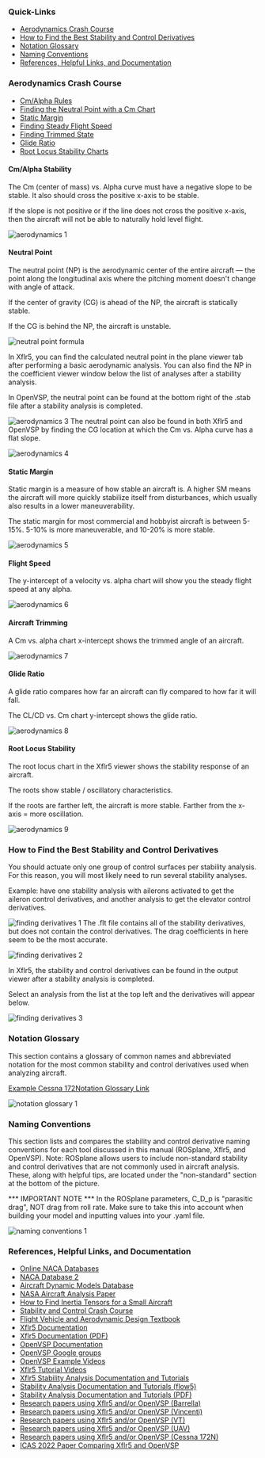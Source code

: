 


### Quick-Links


* [Aerodynamics Crash Course](#aerodynamics-crash-course)
* [How to Find the Best Stability and Control Derivatives](#how-to-find-the-best-stability-and-control-derivatives)
* [Notation Glossary](#notation-glossary)
* [Naming Conventions](#naming-conventions)
* [References, Helpful Links, and Documentation](#references-helpful-links-and-documentation)



### Aerodynamics Crash Course


* [Cm/Alpha Rules](#cmalpha-stability)
* [Finding the Neutral Point with a Cm Chart](#neutral-point)
* [Static Margin](#static-margin)
* [Finding Steady Flight Speed](#flight-speed)
* [Finding Trimmed State](#aircraft-trimming)
* [Glide Ratio](#glide-ratio)
* [Root Locus Stability Charts](#root-locus-stability)


#### Cm/Alpha Stability


The Cm (center of mass) vs. Alpha curve must have a negative slope to be stable. It also should cross the positive x-axis to be stable.  

  

 If the slope is not positive or if the line does not cross the positive x-axis, then the aircraft will not be able to naturally hold level flight.  

![aerodynamics 1](../../assets/user_manual_assets/appendix%20pictures/aerodynamics%201.jpeg)
#### Neutral Point


The neutral point (NP) is the aerodynamic center of the entire aircraft — the point along the longitudinal axis where the pitching moment doesn't change with angle of attack.  

  

 If the center of gravity (CG) is ahead of the NP, the aircraft is statically stable.  

 If the CG is behind the NP, the aircraft is unstable.  

![neutral point formula](../../assets/user_manual_assets/appendix%20pictures/neutral%20point%20formula.jpeg)
  

 In Xflr5, you can find the calculated neutral point in the plane viewer tab after performing a basic aerodynamic analysis. You can also find the NP in the coefficient viewer window below the list of analyses after a stability analysis.  

  

 In OpenVSP, the neutral point can be found at the bottom right of the .stab file after a stability analysis is completed.  

![aerodynamics 3](../../assets/user_manual_assets/appendix%20pictures/aerodynamics%203.jpeg)
 The neutral point can also be found in both Xflr5 and OpenVSP by finding the CG location at which the Cm vs. Alpha curve has a flat slope.  

![aerodynamics 4](../../assets/user_manual_assets/appendix%20pictures/aerodynamics%204.jpeg)



#### Static Margin


Static margin is a measure of how stable an aircraft is. A higher SM means the aircraft will more quickly stabilize itself from disturbances, which usually also results in a lower maneuverability.  

  

 The static margin for most commercial and hobbyist aircraft is between 5-15%. 5-10% is more maneuverable, and 10-20% is more stable.  

![aerodynamics 5](../../assets/user_manual_assets/appendix%20pictures/aerodynamics%205.jpeg)



#### Flight Speed


The y-intercept of a velocity vs. alpha chart will show you the steady flight speed at any alpha.  

![aerodynamics 6](../../assets/user_manual_assets/appendix%20pictures/aerodynamics%206.jpeg)



#### Aircraft Trimming


A Cm vs. alpha chart x-intercept shows the trimmed angle of an aircraft.  

![aerodynamics 7](../../assets/user_manual_assets/appendix%20pictures/aerodynamics%207.jpeg)



#### Glide Ratio


A glide ratio compares how far an aircraft can fly compared to how far it will fall.  

  

 The CL/CD vs. Cm chart y-intercept shows the glide ratio.  

![aerodynamics 8](../../assets/user_manual_assets/appendix%20pictures/aerodynamics%208.jpeg)



#### Root Locus Stability


The root locus chart in the Xflr5 viewer shows the stability response of an aircraft.  

  

 The roots show stable / oscillatory characteristics.  

  

 If the roots are farther left, the aircraft is more stable. Farther from the x-axis = more oscillation.  

![aerodynamics 9](../../assets/user_manual_assets/appendix%20pictures/aerodynamics%209.jpeg)



### How to Find the Best Stability and Control Derivatives


You should actuate only one group of control surfaces per stability analysis. For this reason, you will most likely need to run several stability analyses.  

  

 Example: have one stability analysis with ailerons activated to get the aileron control derivatives, and another analysis to get the elevator control derivatives.  

![finding derivatives 1](../../assets/user_manual_assets/appendix%20pictures/finding%20derivatives%201.jpeg)
 The .flt file contains all of the stability derivatives, but does not contain the control derivatives. The drag coefficients in here seem to be the most accurate.  

![finding derivatives 2](../../assets/user_manual_assets/appendix%20pictures/finding%20derivatives%202.jpeg)
  

 In Xflr5, the stability and control derivatives can be found in the output viewer after a stability analysis is completed.  

  

 Select an analysis from the list at the top left and the derivatives will appear below.  

![finding derivatives 3](../../assets/user_manual_assets/appendix%20pictures/finding%20derivatives%203.jpeg)



### Notation Glossary
This section contains a glossary of common names and abbreviated notation for the most common stability and control derivatives used when analyzing aircraft. 

[Example Cessna 172Notation Glossary Link](https://us1mirror.flightgear.org/terrasync/fgdata/fgdata_2020_3/Aircraft-uiuc/models/cessna172/nonlinear.html)


![notation glossary 1](../../assets/user_manual_assets/appendix%20pictures/notation%20glossary%201.jpeg)
### Naming Conventions
This section lists and compares the stability and control derivative naming conventions for each tool discussed in this manual (ROSplane, Xflr5, and OpenVSP). Note: ROSplane allows users to include non-standard stability and control derivatives that are not commonly used in aircraft analysis. These, along with helpful tips, are located under the "non-standard" section at the bottom of the picture. 

*** IMPORTANT NOTE ***  In the ROSplane parameters, C_D_p is "parasitic drag", NOT drag from roll rate. Make sure to take this into account when building your model and inputting values into your .yaml file. 

![naming conventions 1](../../assets/user_manual_assets/appendix%20pictures/naming%20conventions%20picture.jpg)
### References, Helpful Links, and Documentation


* [Online NACA Databases](http://airfoiltools.com/search/index?m%5Bgrp%5D=naca4d&m%5Bsort%5D=1)
* [NACA Database 2](https://m-selig.ae.illinois.edu/ads/coord_database.html)
* [Aircraft Dynamic Models Database](https://m-selig.ae.illinois.edu/apasim/Aircraft-uiuc.html)
* [NASA Aircraft Analysis Paper](https://ntrs.nasa.gov/api/citations/19720018355/downloads/19720018355.pdf)
* [How to Find Inertia Tensors for a Small Aircraft](https://www.schoolphysics.co.uk/age16-19/Mechanics/Simple%20harmonic%20motion/text/Bifilar_suspension/index.html)
* [Stability and Control Crash Course](https://ocw.mit.edu/courses/16-333-aircraft-stability-and-control-fall-2004/99dac83da0ad7eb8906ebac40e9e6ae1_lecture_2.pdf)
* [Flight Vehicle and Aerodynamic Design Textbook](https://flowlab.groups.et.byu.net/me415/flight.pdf)
* [Xflr5 Documentation](https://www.xflr5.tech/xflr5.htm)
* [Xflr5 Documentation (PDF)](https://aero.us.es/adesign/Slides/Extra/Aerodynamics/Software/XFLR5/XFLR5%20v6.10.02/Guidelines.pdf)
* [OpenVSP Documentation](https://vspu.larc.nasa.gov/training-content/chapter-5-advanced-openvsp-techniques/)
* [OpenVSP Google groups](https://groups.google.com/g/openvsp/c/Pb93zCFufJA/m/mRHC0fD7CQAJ)
* [OpenVSP Example Videos](https://www.bing.com/videos/riverview/relatedvideo?q=using+openvsp+to+find+stability+derivatives&mid=797311886965F9F42A1A797311886965F9F42A1A&FORM=VIRE)
* [Xflr5 Tutorial Videos](https://www.youtube.com/playlist?list=PLtl5ylS6jdP6uOxzSJKPnUsvMbkmalfKg)
* [Xflr5 Stability Analysis Documentation and Tutorials](https://ebrary.net/59623/engineering/analyzing_decode_with_xflr5_stability)
* [Stability Analysis Documentation and Tutorials (flow5)](https://flow5.tech/docs/flow5_doc/Tutorials/Stability.html)
* [Stability Analysis Documentation and Tutorials (PDF)](https://www.xflr5.com/docs/XFLR5_and_Stability_analysis.pdf)
* [Research papers using Xflr5 and/or OpenVSP (Barrella)](http://wpage.unina.it/danilo.ciliberti/doc/Barrella.pdf)
* [Research papers using Xflr5 and/or OpenVSP (Vincenti)](http://wpage.unina.it/danilo.ciliberti/doc/Vincenti.pdf)
* [Research papers using Xflr5 and/or OpenVSP (VT)](https://vtechworks.lib.vt.edu/server/api/core/bitstreams/db1aa291-5e0f-446a-bf5a-6d5e570a2719/content)
* [Research papers using Xflr5 and/or OpenVSP (UAV)](https://www.researchpublish.com/upload/book/Lateral%20and%20Longitudinal%20Stability%20Analysis%20of%20UAV%20Using%20Xflr5-1163.pdf)
* [Research papers using Xflr5 and/or OpenVSP (Cessna 172N)](https://www.researchgate.net/publication/373635436_Model_Based_Aircraft_Design_and_Optimization_A_Case_Study_with_Cessna_172N_Aircraft)
* [ICAS 2022 Paper Comparing Xflr5 and OpenVSP](https://www.icas.org/icas_archive/ICAS2022/data/papers/ICAS2022_0367_paper.pdf)









